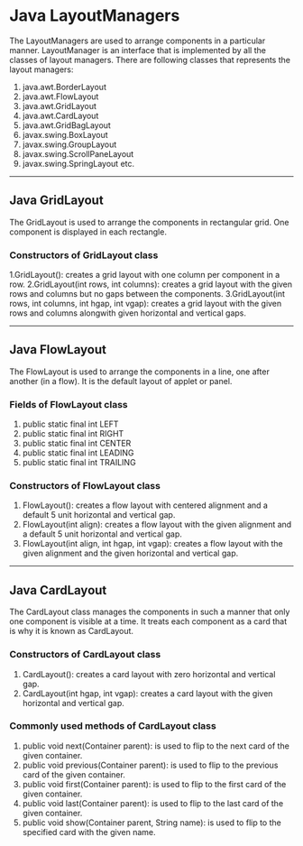 
# Java LayoutManagers

   The LayoutManagers are used to arrange components in a particular manner. LayoutManager is an interface that is implemented by all the classes of layout managers. There are following classes that represents the layout managers:

1. java.awt.BorderLayout
2. java.awt.FlowLayout
3. java.awt.GridLayout
4. java.awt.CardLayout
5. java.awt.GridBagLayout
6. javax.swing.BoxLayout
7. javax.swing.GroupLayout
8. javax.swing.ScrollPaneLayout
9. javax.swing.SpringLayout etc. 

***

## Java GridLayout
  The GridLayout is used to arrange the components in rectangular grid. One component is displayed in each rectangle.

### Constructors of GridLayout class
1.GridLayout(): creates a grid layout with one column per component in a row.
2.GridLayout(int rows, int columns): creates a grid layout with the given rows and columns but no gaps between the components.
3.GridLayout(int rows, int columns, int hgap, int vgap): creates a grid layout with the given rows and columns alongwith given horizontal     and vertical gaps.

***

## Java FlowLayout
The FlowLayout is used to arrange the components in a line, one after another (in a flow). It is the default layout of applet or panel.

### Fields of FlowLayout class
1. public static final int LEFT
2. public static final int RIGHT
3. public static final int CENTER
4. public static final int LEADING
5. public static final int TRAILING

### Constructors of FlowLayout class
1. FlowLayout(): creates a flow layout with centered alignment and a default 5 unit horizontal and vertical gap.
2. FlowLayout(int align): creates a flow layout with the given alignment and a default 5 unit horizontal and vertical gap.
3. FlowLayout(int align, int hgap, int vgap): creates a flow layout with the given alignment and the given horizontal and vertical gap.

***

## Java CardLayout
The CardLayout class manages the components in such a manner that only one component is visible at a time. It treats each component as a card that is why it is known as CardLayout.

### Constructors of CardLayout class
1. CardLayout(): creates a card layout with zero horizontal and vertical gap.
2. CardLayout(int hgap, int vgap): creates a card layout with the given horizontal and vertical gap.

### Commonly used methods of CardLayout class
1. public void next(Container parent): is used to flip to the next card of the given container.
2. public void previous(Container parent): is used to flip to the previous card of the given container.
3. public void first(Container parent): is used to flip to the first card of the given container.
4. public void last(Container parent): is used to flip to the last card of the given container.
5. public void show(Container parent, String name): is used to flip to the specified card with the given name.
